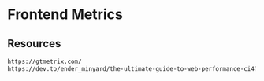 # Frontend Metrics

## Resources

```html
https://gtmetrix.com/
https://dev.to/ender_minyard/the-ultimate-guide-to-web-performance-ci4?utm_source=digest_mailer&utm_medium=email&utm_campaign=digest_email
```
